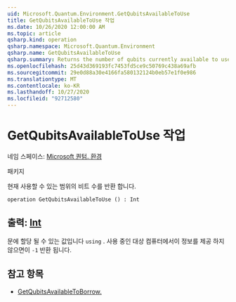 ```yaml
---
uid: Microsoft.Quantum.Environment.GetQubitsAvailableToUse
title: GetQubitsAvailableToUse 작업
ms.date: 10/26/2020 12:00:00 AM
ms.topic: article
qsharp.kind: operation
qsharp.namespace: Microsoft.Quantum.Environment
qsharp.name: GetQubitsAvailableToUse
qsharp.summary: Returns the number of qubits currently available to use.
ms.openlocfilehash: 25d43d369193fc7453fd5ce9c50769c438a69afb
ms.sourcegitcommit: 29e0d88a30e4166fa580132124b0eb57e1f0e986
ms.translationtype: MT
ms.contentlocale: ko-KR
ms.lasthandoff: 10/27/2020
ms.locfileid: "92712580"
---
```

# <a name="getqubitsavailabletouse-operation"></a>GetQubitsAvailableToUse 작업

네임 스페이스: [Microsoft 퀀텀. 환경](xref:Microsoft.Quantum.Environment)

패키지 [](https://nuget.org/packages/)


현재 사용할 수 있는 범위의 비트 수를 반환 합니다.

```qsharp
operation GetQubitsAvailableToUse () : Int
```


## <a name="output--int"></a>출력: [Int](xref:microsoft.quantum.lang-ref.int)

문에 할당 될 수 있는 값입니다 `using` .
사용 중인 대상 컴퓨터에서이 정보를 제공 하지 않으면이 `-1` 반환 됩니다.

## <a name="see-also"></a>참고 항목

- [GetQubitsAvailableToBorrow.](xref:Microsoft.Quantum.Environment.GetQubitsAvailableToBorrow)